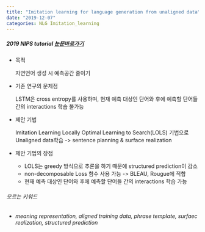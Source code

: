 ```yaml
---
title: "Imitation learning for language generation from unaligned data"
date: "2019-12-07"
categories: NLG Imitation_learning
---
```


##### 2019 NIPS tutorial  [눈문바로가기](https://www.aclweb.org/anthology/C16-1105.pdf)

* 목적 

    자연언어 생성 시 예측공간 줄이기

* 기존 연구의 문제점

    LSTM은 cross entropy를 사용하며, 현재 예측 대상인 단어와 후에 예측할 단어들 간의 interactions 학습 불가능

* 제안 기법

    Imitation Learning Locally Optimal Learning to Search(LOLS) 기법으로 Unaligned data학습 -> 
    sentence planning & surface realization

* 제안 기법의 장점

    * LOLS는 greedy 방식으로 추론을 하기 때문에 structured prediction이 감소
    * non-decomposable Loss 함수 사용 가능 -> BLEAU, Rougue에 적합
    * 현재 예측 대상인 단어와 후에 예측할 단어들 간의 interactions 학습 가능

    



###### 모르는 키워드
* ###### meaning representation, aligned training data, phrase template, surfaec realization, structured prediction